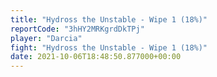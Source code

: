 ```yaml
---
title: "Hydross the Unstable - Wipe 1 (18%)"
reportCode: "3hHY2MRKgrdDkTPj"
player: "Darcia"
fight: "Hydross the Unstable - Wipe 1 (18%)"
date: 2021-10-06T18:48:50.877000+00:00
---
```

